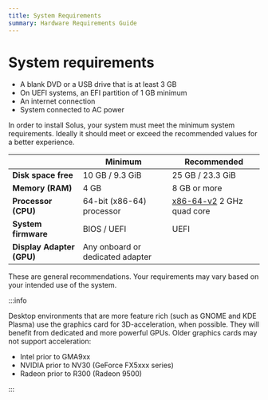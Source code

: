 ```yaml
---
title: System Requirements
summary: Hardware Requirements Guide
---
```


# System requirements

- A blank DVD or a USB drive that is at least 3&nbsp;GB
- On UEFI systems, an EFI partition of 1&nbsp;GB minimum
- An internet connection
- System connected to AC power

In order to install Solus, your system must meet the minimum system requirements. Ideally it should meet or exceed the recommended values for a better experience.

|                           | Minimum                          | Recommended                                                                                     |
| ------------------------- | -------------------------------- | ----------------------------------------------------------------------------------------------- |
| **Disk space free**       | 10&nbsp;GB / 9.3&nbsp;GiB        | 25&nbsp;GB / 23.3&nbsp;GiB                                                                      |
| **Memory (RAM)**          | 4&nbsp;GB                        | 8&nbsp;GB or more                                                                               |
| **Processor (CPU)**       | 64-bit (x86-64) processor        | [x86-64-v2](https://en.wikipedia.org/wiki/X86-64#Microarchitecture_levels) 2&nbsp;GHz quad core |
| **System firmware**       | BIOS / UEFI                      | UEFI                                                                                            |
| **Display Adapter (GPU)** | Any onboard or dedicated adapter |                                                                                                 |

These are general recommendations. Your requirements may vary based on your intended use of the system.

:::info

Desktop environments that are more feature rich (such as GNOME and KDE Plasma) use the graphics card for 3D-acceleration, when possible. They will benefit from dedicated and more powerful GPUs. Older graphics cards may not support acceleration:

- Intel prior to GMA9xx
- NVIDIA prior to NV30 (GeForce FX5xxx series)
- Radeon prior to R300 (Radeon 9500)

:::
